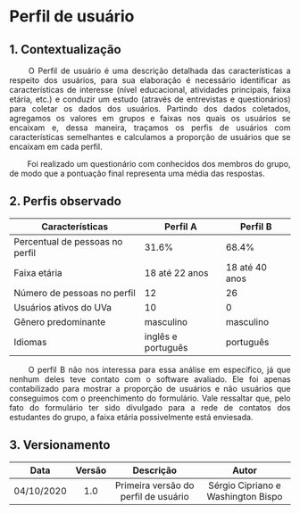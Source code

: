 # Perfil de usuário

## 1. Contextualização

<p align="justify"> &emsp;&emsp; O Perfil de usuário é uma descrição detalhada das características a respeito dos usuários, para sua elaboração é necessário identificar as características de interesse (nível educacional, atividades principais, faixa etária, etc.) e conduzir um estudo (através de entrevistas e questionários) para coletar os dados dos usuários. Partindo dos dados coletados, agregamos os valores em grupos e faixas nos quais os usuários se encaixam e, dessa maneira, traçamos os perfis de usuários com características semelhantes e calculamos a proporção de usuários que se encaixam em cada perfil. </p>

<p align="justify"> &emsp;&emsp; Foi realizado um questionário com conhecidos dos membros do grupo, de modo que a pontuação final representa uma média das respostas.</p>

## 2. Perfis observado

| Características | Perfil A | Perfil B |
|-|-|-|
| Percentual de pessoas no perfil | 31.6%              | 68.4%          |
| Faixa etária                    | 18 até 22 anos     | 18 até 40 anos |
| Número de pessoas no perfil     | 12                 | 26             |
| Usuários ativos do UVa          | 10                 | 0              |
| Gênero predominante             | masculino          | masculino      |
| Idiomas                         | inglês e português | português      |

<p align="justify"> &emsp;&emsp; O perfil B não nos interessa para essa análise em específico, já que nenhum deles teve contato com o software avaliado. Ele foi apenas contabilizado para mostrar a proporção de usuários e não usuários que conseguimos com o preenchimento do formulário. Vale ressaltar que, pelo fato do formulário ter sido divulgado para a rede de contatos dos estudantes do grupo, a faixa etária possivelmente está enviesada.</p>

## 3. Versionamento

|Data|Versão|Descrição|Autor|
|:-:|:-:|:-:|:-:|
|04/10/2020|1.0|Primeira versão do perfil de usuário|Sérgio Cipriano e Washington Bispo|

